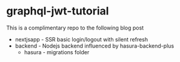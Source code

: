 # graphql-jwt-tutorial

This is a complimentary repo to the following blog post

- nextjsapp - SSR basic login/logout with silent refresh 
- backend - Nodejs backend influenced by hasura-backend-plus 
  - hasura - migrations folder
  